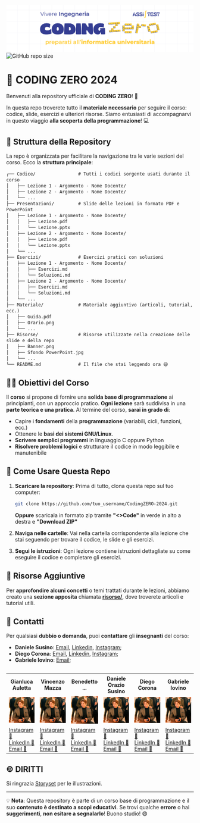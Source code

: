 ![Project's banner](./Risorse/Banner.png)
![GitHub repo size](https://img.shields.io/github/repo-size/xGariko/CodingZERO-2024)

# 🚀 CODING ZERO 2024

Benvenuti alla repository ufficiale di **CODING ZERO**! 🎉

In questa repo troverete tutto il **materiale necessario** per seguire il corso: codice, slide, esercizi e ulteriori risorse. Siamo entusiasti di accompagnarvi in questo viaggio **alla scoperta della programmazione**! 💻

## 📂 Struttura della Repository

La repo è organizzata per facilitare la navigazione tra le varie sezioni del corso. Ecco la **struttura principale**:

```
┌── Codice/                # Tutti i codici sorgente usati durante il corso
│   ├── Lezione 1 - Argomento - Nome Docente/
│   ├── Lezione 2 - Argomento - Nome Docente/
│   └── ...
├── Presentazioni/         # Slide delle lezioni in formato PDF e PowerPoint
│   ├── Lezione 1 - Argomento - Nome Docente/
│   │   ├── Lezione.pdf
│   │   └── Lezione.pptx
│   ├── Lezione 2 - Argomento - Nome Docente/
│   │   ├── Lezione.pdf
│   │   └── Lezione.pptx
│   └── ...
├── Esercizi/              # Esercizi pratici con soluzioni
│   ├── Lezione 1 - Argomento - Nome Docente/
│   │   ├── Esercizi.md
│   │   └── Soluzioni.md
│   ├── Lezione 2 - Argomento - Nome Docente/
│   │   ├── Esercizi.md
│   │   └── Soluzioni.md
│   └── ...
├── Materiale/             # Materiale aggiuntivo (articoli, tutorial, ecc.)
│   ├── Guida.pdf
│   ├── Orario.png
│   └── ...
├── Risorse/               # Risorse utilizzate nella creazione delle slide e della repo
│   ├── Banner.png
│   ├── Sfondo PowerPoint.jpg
│   └── ...
└── README.md              # Il file che stai leggendo ora 😄
```

## 👨‍🏫 Obiettivi del Corso

Il **corso** si propone di fornire una **solida base di programmazione** ai principianti, con un approccio pratico. **Ogni lezione** sarà suddivisa in una **parte teorica e una pratica**. Al termine del corso, **sarai in grado di**:

- Capire i **fondamenti** della **programmazione** (variabili, cicli, funzioni, ecc.)
- Ottenere le **basi dei sistemi GNU/Linux**.
- **Scrivere semplici programmi** in linguaggio C oppure Python
- **Risolvere problemi logici** e strutturare il codice in modo leggibile e manutenibile

## 📝 Come Usare Questa Repo

1. **Scaricare la repository**: Prima di tutto, clona questa repo sul tuo computer:

   ```bash
   git clone https://github.com/tuo_username/CodingZERO-2024.git
   ```

   **Oppure** scaricala in formato zip tramite **"<>Code"** in verde in alto a destra e **"Download ZIP"**

2. **Naviga nelle cartelle**: Vai nella cartella corrispondente alla lezione che stai seguendo per trovare il codice, le slide e gli esercizi.

3. **Segui le istruzioni**: Ogni lezione contiene istruzioni dettagliate su come eseguire il codice e completare gli esercizi.

## 🔗 Risorse Aggiuntive

Per **approfondire alcuni concetti** o temi trattati durante le lezioni, abbiamo creato una **sezione apposita** chiamata **[risorse/](./risorse/)**, dove troverete articoli e tutorial utili.

## 📧 Contatti

Per qualsiasi **dubbio o domanda**, puoi **contattare** gli **insegnanti** del corso:

<table>

- **Daniele Susino**: [Email](mailto:susino.daniele@outlook.com), [Linkedin](https://www.linkedin.com/in/susinodaniele/), [Instagram](https://www.instagram.com/daniele.susino/);
- **Diego Corona**: [Email](mailto:corona.diego@outlook.com), [Linkedin](https://www.linkedin.com/in/diegocorona03), [Instagram](https://www.instagram.com/diego_co3/);
- **Gabriele Iovino**: [Email](mailto:gabrieleiovino839@gmail.com);

<table>
  <tr>
    <th>Gianluca Auletta</th>
    <th>Vincenzo Mazza</th>
    <th>Benedetto ...</th>
    <th>Daniele Orazio Susino</th>
    <th>Diego Corona</th>
    <th>Gabriele Iovino</th>
  </tr>
  <tr>
    <td><img src="./Risorse/Foto/Gabriele Iovino.jpg" alt="Gianluca Auletta" width="150"></td>
    <td><img src="./Risorse/Foto/Gabriele Iovino.jpg" alt="Vincenzo Mazza" width="150"></td>
    <td><img src="./Risorse/Foto/Gabriele Iovino.jpg" alt="Benedetto ..." width="150"></td>
    <td><img src="./Risorse/Foto/Gabriele Iovino.jpg" alt="Daniele Orazio Susino" width="150"></td>
    <td><img src="./Risorse/Foto/Gabriele Iovino.jpg" alt="Diego Corona" width="150"></td>
    <td><img src="./Risorse/Foto/Gabriele Iovino.jpg" alt="Gabriele Iovino" width="150"></td>
  </tr>
  <tr>
    <td>
      <a href="https://instagram.com/instagram_insegnante1">Instagram 📸</a><br>
      <a href="https://linkedin.com/in/linkedin_insegnante1">LinkedIn 👔</a><br>
      <a href="mailto:insegnante1@email.com">Email 📨</a>
    </td>
    <td>
      <a href="https://instagram.com/instagram_insegnante2">Instagram 📸</a><br>
      <a href="https://linkedin.com/in/linkedin_insegnante2">LinkedIn 👔</a><br>
      <a href="mailto:insegnante2@email.com">Email 📨</a>
    </td>
    <td>
      <a href="https://instagram.com/instagram_insegnante3">Instagram 📸</a><br>
      <a href="https://linkedin.com/in/linkedin_insegnante3">LinkedIn 👔</a><br>
      <a href="mailto:insegnante3@email.com">Email 📨</a>
    </td>
    <td>
      <a href="https://instagram.com/instagram_insegnante4">Instagram 📸</a><br>
      <a href="https://linkedin.com/in/linkedin_insegnante4">LinkedIn 👔</a><br>
      <a href="mailto:insegnante4@email.com">Email 📨</a>
    </td>
        <td>
      <a href="https://instagram.com/instagram_insegnante4">Instagram 📸</a><br>
      <a href="https://linkedin.com/in/linkedin_insegnante4">LinkedIn 👔</a><br>
      <a href="mailto:insegnante4@email.com">Email 📨</a>
    </td>
        <td>
      <a href="https://instagram.com/instagram_insegnante4">Instagram 📸</a><br>
      <a href="https://linkedin.com/in/linkedin_insegnante4">LinkedIn 👔</a><br>
      <a href="mailto:insegnante4@email.com">Email 📨</a>
    </td>
  </tr>
</table>

## ©️ DIRITTI

Si ringrazia [Storyset](https://storyset.com) per le illustrazioni.

---

💡 **Nota**: Questa repository è parte di un corso base di programmazione e il suo **contenuto è destinato a scopi educativi**. Se trovi qualche **errore** o hai **suggerimenti**, **non esitare a segnalarlo**! Buono studio! 😄
